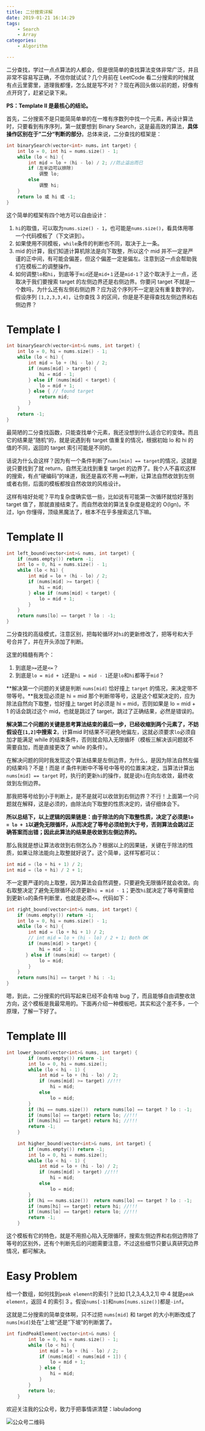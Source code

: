 ```yaml
---
title: 二分搜索详解
date: 2019-01-21 16:14:29
tags:
	- Search
	- Array
categories:
	- Algorithm

---
```




二分查找，学过一点点算法的人都会，但是很简单的查找算法变体非常广泛，并且非常不容易写正确，不信你就试试？几个月前在 LeetCode 看二分搜索的时候就有点云里雾里，道理我都懂，怎么就是写不对？？现在再回头做以前的题，好像有点开窍了，赶紧记录下来。

<!--more-->

**PS：Template II 是最核心的结论。**

首先，二分搜索不是只能简简单单的在一堆有序数列中找一个元素，再设计算法时，只要看到有序序列，第一就要想到 Binary Search，这是最高效的算法，**具体操作区别在于”二分“判断的部分**。总体来说，二分查找的框架是：

```cpp
int binarySearch(vector<int> nums，int target) {
    int lo = 0, int hi = nums.size() - 1;
    while (lo < hi) {
        int mid = lo + (hi - lo) / 2; //防止溢出而已
        if (左半边可以排除)
            调整 lo;
        else 
            调整 hi;
    }
    return lo 或 hi 或 -1;
}

```

这个简单的框架有四个地方可以自由设计：

1. `hi`的取值，可以取为`nums.size() - 1`，也可能是`nums.size()`，看具体用哪一个代码模板了（下文讲到）。
2. 如果使用不同模板，`while`条件的判断也不同，取决于上一条。
3. mid 的计算，我们知道计算机除法是向下取整，所以这个 mid 并不一定是严谨的正中间，有可能会偏差，但这个偏差一定是偏左。注意到这一点会帮助我们在模板二的调整操作。
4. 如何调整`lo`和`hi`，到底等于`mid`还是`mid+１`还是`mid-1`？这个取决于上一点，还取决于我们要搜索 target 的左侧边界还是右侧边界。你要问 target 不就是一个数吗，为什么还有左侧右侧边界？应为这个序列不一定是没有重复数字的，假设序列 `[1,2,3,3,4]`，让你查找 3 的区间，你是是不是得查找左侧边界和右侧边界？



# Template I

```cpp
int binarySearch(vector<int>& nums, int target) {
    int lo = 0, hi = nums.size() - 1;
    while (lo < hi) {
        int mid = lo + (hi - lo) / 2;
        if (nums[mid] > target) {
            hi = mid - 1;
        } else if (nums[mid] < target) {
            lo = mid + 1;
        } else { // found target
            return mid;
        }
    }
    return -1;
}
```

最简陋的二分查找函数，只能查找单个元素，我还没想到什么适合它的变体。而且它的结果是”随机“的，就是说遇到有 target 值重复的情况，根据初始 lo 和 hi 的值的不同，返回的 target 索引可能是不同的。

话说为什么会这样？因为有一个条件判断了`nums[min] == target`的情况，这就是说只要找到了就 return，自然无法找到重复 target 的边界了。我个人不喜欢这样的搜索，有点”硬编码“的味道，我还是喜欢不用 `==`判断，让算法自然收敛到左侧或者右侧，后面的模板都按自然收敛的风格设计。

这样有啥好处呢？平均复杂度确实低一些，比如说有可能第一次循环就恰好落到 target 值了，那就直接结束了。而自然收敛的算法复杂度是稳定的 O(lgn)。不过，lgn 你懂得，顶级黑魔法了，根本不在乎多搜索这几下嘛。



# Template II

```cpp
int left_bound(vector<int>& nums, int target) {
    if (nums.empty()) return -1;
    int lo = 0, hi = nums.size() - 1;
    while (lo < hi) {
        int mid = lo + (hi - lo) / 2;
        if (nums[mid] >= target) {
            hi = mid;
        } else if (nums[mid] < target) {
            lo = mid + 1;
        }
    }
    return nums[lo] == target ? lo : -1;
}
```

二分查找的高级模式，注意区别，把每轮循环对`hi`的更新修改了，把等号和大于号合并了，并在开头添加了判断。

这里的精髓有两个：

1. 到底是`>=`还是`<=`？
2. 到底是`lo = mid + 1`还是`hi = mid - 1`还是`lo`和`hi`都等于`mid`？

**解决第一个问题的关键是判断 `nums[mid]` 恰好撞上 `target` 的情况，来决定带不带等号。**我发现必须是 hi = mid 那个判断带等号，这是这个框架决定的，应为除法自然向下取整，恰好撞上 target 时必须是 hi = mid，否则如果是 lo = mid + 1 的话会跳过这个 mid，也就是跳过了 target，跳过了正确结果，必然是错误的。

**解决第二个问题的关键是思考算法结束的最后一步，已经收缩到两个元素了，不妨假设在`[1,2]`中搜索 2**，计算mid 时结果不可避免地偏左，这就必须要求`lo`必须自加才能满足 while 的结束条件，否则就会陷入无限循环（模板三解决该问题就不需要自加，而是直接更改了 while 的条件）。

在解决问题的同时我发现这个算法结果是左侧边界，为什么，是因为除法自然左偏的结果吗？不是！而是 if 条件判断中不等号中等号的位置来决定，当算法计算出`nums[mid] == target` 时，执行的更新`hi`的操作，就是说`hi`在向左收敛，最终收敛到左侧边界。

那我把等号给到小于判断上，是不是就可以收敛到右侧边界？不行！上面第一个问题就在解释，这是必须的，由除法向下取整的性质决定的，请仔细体会下。

**所以总结下，以上逻辑的因果链是：由于除法的向下取整性质，决定了必须是`lo = lo + 1`以避免无限循环，从而决定了等号必须给到大于号，否则算法会跳过正确答案而出错；因此此算法的结果是收敛到左侧边界的。**

那么我就是想让算法收敛到右侧怎么办？根据以上的因果链，关键在于除法的性质，如果让除法能向上取整就好说了。这个简单，这样写都可以：

```cpp
int mid = (lo + hi + 1) / 2;
int mid = (lo + hi) / 2 + 1;
```

不一定要严谨的向上取整，因为算法会自然调整，只要避免无限循环就会收敛。向右取整决定了避免无限循环必须更新`hi = mid - 1`；更改`hi`就决定了等号需要给到更新`lo`的条件判断里，也就是必须`<=`。代码如下：

```cpp
int right_bound(vector<int>& nums, int target) {
    if (nums.empty()) return -1;
    int lo = 0, hi = nums.size() - 1;
    while (lo < hi) {
        int mid = (lo + hi + 1) / 2;
        // int mid = lo + (hi - lo) / 2 + 1; Both OK
        if (nums[mid] > target) {
            hi = mid - 1;
       } else if (nums[mid] <= target) {
            lo = mid;
        }
    }
    return nums[hi] == target ? hi : -1;
}
```

嗯，到此，二分搜索的代码写起来已经不会有啥 bug 了，而且能够自由调整收敛方向，这个模板是我最常用的。下面再介绍一种模板吧，其实和这个差不多，一个原理，了解一下好了。



# Template III

```cpp
int lower_bound(vector<int>& nums, int target) {
        if (nums.empty()) return -1;
        int lo = 0, hi = nums.size();
        while (lo < hi - 1) {
            int mid = lo + (hi - lo) / 2;
            if (nums[mid] >= target) //!!!
                hi = mid;
            else
                lo = mid;
        }
        if (hi == nums.size())  return nums[lo] == target ? lo : -1;
        if (nums[lo] == target) return lo; //!!!
        if (nums[hi] == target) return hi; //!!!
        return -1;
    }
    
    int higher_bound(vector<int>& nums, int target) {
        if (nums.empty()) return -1;
        int lo = 0, hi = nums.size();
        while (lo < hi - 1) {
            int mid = lo + (hi - lo) / 2;
            if (nums[mid] > target) //!!!
                hi = mid;
            else 
                lo = mid;
        }
        if (hi == nums.size())  return nums[lo] == target ? lo : -1;
        if (nums[hi] == target) return hi; //!!!
        if (nums[lo] == target) return lo; //!!!
        return -1;
    }
```

这个模板有它的特色，就是不用担心陷入无限循环，搜索左侧边界和右侧边界除了等号的区别外，还有个判断先后的问题需要注意，不过这些细节只要认真研究边界情况，都可解决。



# Easy Problem

给一个数组，如何找到`peak element`的索引？比如 [1,2,3,4,3,2,1] 中 4 就是`peak element`，返回 4 的索引 3 。假设`nums[-1]`和`nums[nums.size()]`都是`-inf`。

这就是二分搜索的简单变体啊，只不过把 `nums[mid]` 和 target 的大小判断改成了`nums[mid]`处在”上坡“还是”下坡“的判断罢了。

```cpp
int findPeakElement(vector<int>& nums) {
        int lo = 0, hi = nums.size() - 1;
        while (lo < hi) {
            int mid = lo + (hi - lo) / 2;
            if (nums[mid] < nums[mid + 1]) {
                lo = mid + 1;
            } else {
                hi = mid;
            }
        }
        return lo;    
    }
```



欢迎关注我的公众号，致力于把事情讲清楚：labuladong

![公众号二维码](https://mmbiz.qpic.cn/mmbiz_png/map09icNxZ4k1unaMOseLDCmx5DJDLmfic3TOYvCgzQFlbSLH12nGbxuAwShrERfLV5k70dLPjUCwVNmUjzQib9dQ/640?wx_fmt=png&tp=webp&wxfrom=5&wx_lazy=1&wx_co=1)